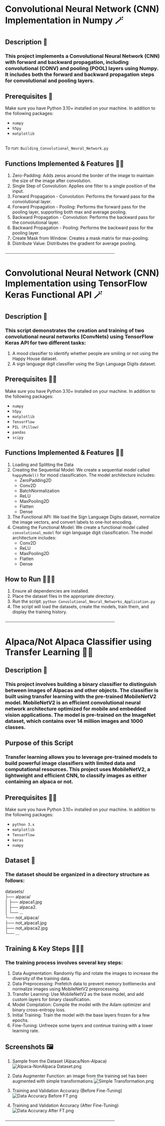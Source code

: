 # Convolutional Neural Network (CNN) Implementation in Numpy 🪄

## Description 📖
### This project implements a Convolutional Neural Network (CNN) with forward and backward propagation, including convolutional (CONV) and pooling (POOL) layers using Numpy. It includes both the forward and backward propagation steps for convolutional and pooling layers.

## Prerequisites 🐍
Make sure you have Python 3.10+ installed on your machine. In addition to the following packages:
* `numpy`
* `h5py`
* `matplotlib`

<br>To run: `Building_Convolutional_Neural_Network.py`

## Functions Implemented & Features 🚀✨
1. Zero-Padding: Adds zeros around the border of the image to maintain the size of the image after convolution.
2. Single Step of Convolution: Applies one filter to a single position of the input.
3. Forward Propagation - Convolution: Performs the forward pass for the convolutional layer.
4. Forward Propagation - Pooling: Performs the forward pass for the pooling layer, supporting both max and average pooling.
5. Backward Propagation - Convolution: Performs the backward pass for the convolutional layer.
6. Backward Propagation - Pooling: Performs the backward pass for the pooling layer.
7. Create Mask from Window: Creates a mask matrix for max-pooling.
8. Distribute Value: Distributes the gradient for average pooling.

⎯⎯⎯⎯⎯⎯⎯⎯⎯⎯⎯⎯⎯⎯⎯⎯⎯⎯⎯⎯⎯⎯⎯⎯⎯⎯⎯⎯⎯⎯⎯⎯⎯⎯⎯⎯⎯⎯⎯⎯⎯⎯⎯⎯⎯⎯⎯⎯⎯⎯⎯

# Convolutional Neural Network (CNN) Implementation using TensorFlow Keras Functional API 🪄

## Description 📖
### This script demonstrates the creation and training of two convolutional neural networks (ConvNets) using TensorFlow Keras API for two different tasks:

1. A mood classifier to identify whether people are smiling or not using the Happy House dataset.
2. A sign language digit classifier using the Sign Language Digits dataset.

## Prerequisites 🐍🐼
Make sure you have Python 3.10+ installed on your machine. In addition to the following packages:
* `numpy`
* `h5py`
* `matplotlib`
* `TensorFlow`
* `PIL (Pillow)`
* `pandas`
* `scipy`

## Functions Implemented & Features 🚀✨
1. Loading and Splitting the Data
2. Creating the Sequential Model: We create a sequential model called `happyModel()` for mood classification. The model architecture includes:
   - ZeroPadding2D
   - Conv2D
   - BatchNormalization
   - ReLU
   - MaxPooling2D
   - Flatten
   - Dense
3. The Functional API: We load the Sign Language Digits dataset, normalize the image vectors, and convert labels to one-hot encoding.
4. Creating the Functional Model: We create a functional model called `convolutional_model` for sign language digit classification. The model architecture includes:
   - Conv2D
   - ReLU
   - MaxPooling2D
   - Flatten
   - Dense

## How to Run 🏃🏻‍♂️
1. Ensure all dependencies are installed.
2. Place the dataset files in the appropriate directory.
3. Run the script: `python Convolutional_Neural_Networks_Application.py`
4. The script will load the datasets, create the models, train them, and display the training history.

⎯⎯⎯⎯⎯⎯⎯⎯⎯⎯⎯⎯⎯⎯⎯⎯⎯⎯⎯⎯⎯⎯⎯⎯⎯⎯⎯⎯⎯⎯⎯⎯⎯⎯⎯⎯⎯⎯⎯⎯⎯⎯⎯⎯⎯⎯⎯⎯⎯⎯⎯

# Alpaca/Not Alpaca Classifier using Transfer Learning 🦙🔎

## Description 📖
### This project involves building a binary classifier to distinguish between images of Alpacas and other objects. The classifier is built using transfer learning with the pre-trained MobileNetV2 model. MobileNetV2 is an efficient convolutional neural network architecture optimized for mobile and embedded vision applications. The model is pre-trained on the ImageNet dataset, which contains over 14 million images and 1000 classes.

## Purpose of this Script
### Transfer learning allows you to leverage pre-trained models to build powerful image classifiers with limited data and computational resources. This project uses MobileNetV2, a lightweight and efficient CNN, to classify images as either containing an alpaca or not.

## Prerequisites 🐍🐼
Make sure you have Python 3.10+ installed on your machine. In addition to the following packages:
* `python 3.x`
* `matplotlib`
* `TensorFlow`
* `keras`
* `numpy`


## Dataset 💾
### The dataset should be organized in a directory structure as follows:

datasets/  
├── alpaca/  
│ ├── alpaca1.jpg  
│ ├── alpaca2.  
│ └── ...  
└── not_alpaca/  
├── not_alpaca1.jpg  
├── not_alpaca2.jpg  
└── ...  

## Training & Key Steps 🏋️‍♀️🔑
### The training process involves several key steps:
1. Data Augmentation: Randomly flip and rotate the images to increase the diversity of the training data.
2. Data Preprocessing: Prefetch data to prevent memory bottlenecks and normalize images using MobileNetV2 preprocessing.
3. Transfer Learning: Use MobileNetV2 as the base model, and add custom layers for binary classification.
4. Model Compilation: Compile the model with the Adam optimizer and binary cross-entropy loss.
5. Initial Training: Train the model with the base layers frozen for a few epochs.
6. Fine-Tuning: Unfreeze some layers and continue training with a lower learning rate.


## Screenshots 🖼️
1. Sample from the Dataset (Alpaca/Non-Alpaca)
![Alpaca-NonAlpaca Dataset.png](Alpaca-NonAlpaca%20Dataset.png)

2. Data Augmenter Function: an image from the training set has been augmented with simple transformations
![Simple Transformation.png](Simple%20Transformation.png)

3. Training and Validation Accuracy (Before Fine-Tuning)
![Data Accuracy Before FT.png](Data%20Accuracy%20Before%20FT.png)

4. Training and Validation Accuracy (After Fine-Tuning)
![Data Accuracy After FT.png](Data%20Accuracy%20After%20FT.png)

⎯⎯⎯⎯⎯⎯⎯⎯⎯⎯⎯⎯⎯⎯⎯⎯⎯⎯⎯⎯⎯⎯⎯⎯⎯⎯⎯⎯⎯⎯⎯⎯⎯⎯⎯⎯⎯⎯⎯⎯⎯⎯⎯⎯⎯⎯⎯⎯⎯⎯⎯

